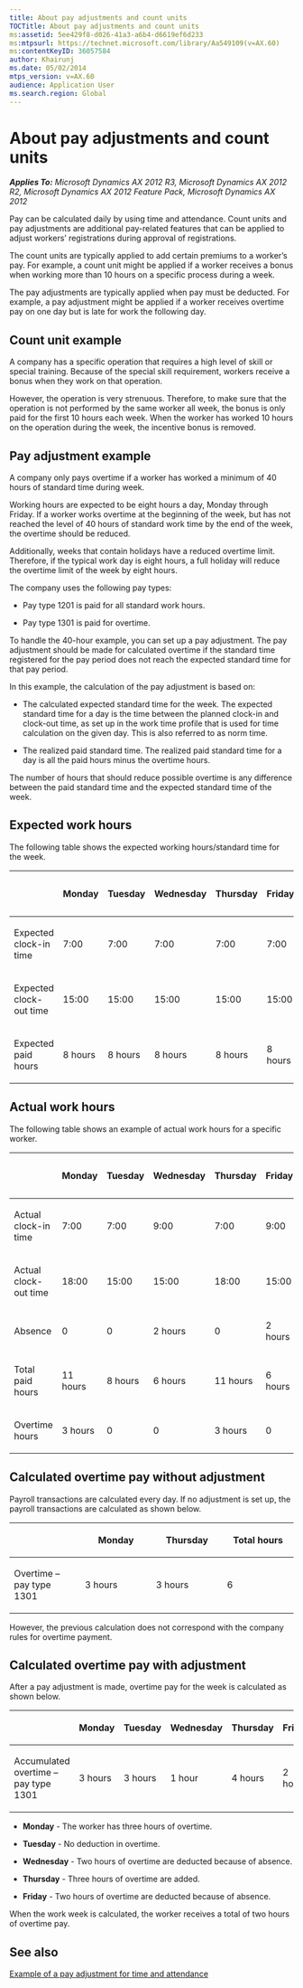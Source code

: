 ```yaml
---
title: About pay adjustments and count units
TOCTitle: About pay adjustments and count units
ms:assetid: 5ee429f8-d026-41a3-a6b4-d6619ef6d233
ms:mtpsurl: https://technet.microsoft.com/library/Aa549109(v=AX.60)
ms:contentKeyID: 36057584
author: Khairunj
ms.date: 05/02/2014
mtps_version: v=AX.60
audience: Application User
ms.search.region: Global
---
```


# About pay adjustments and count units 


_**Applies To:** Microsoft Dynamics AX 2012 R3, Microsoft Dynamics AX 2012 R2, Microsoft Dynamics AX 2012 Feature Pack, Microsoft Dynamics AX 2012_

Pay can be calculated daily by using time and attendance. Count units and pay adjustments are additional pay-related features that can be applied to adjust workers’ registrations during approval of registrations.

The count units are typically applied to add certain premiums to a worker’s pay. For example, a count unit might be applied if a worker receives a bonus when working more than 10 hours on a specific process during a week.

The pay adjustments are typically applied when pay must be deducted. For example, a pay adjustment might be applied if a worker receives overtime pay on one day but is late for work the following day.

## Count unit example

A company has a specific operation that requires a high level of skill or special training. Because of the special skill requirement, workers receive a bonus when they work on that operation.

However, the operation is very strenuous. Therefore, to make sure that the operation is not performed by the same worker all week, the bonus is only paid for the first 10 hours each week. When the worker has worked 10 hours on the operation during the week, the incentive bonus is removed.

## Pay adjustment example

A company only pays overtime if a worker has worked a minimum of 40 hours of standard time during week.

Working hours are expected to be eight hours a day, Monday through Friday. If a worker works overtime at the beginning of the week, but has not reached the level of 40 hours of standard work time by the end of the week, the overtime should be reduced.

Additionally, weeks that contain holidays have a reduced overtime limit. Therefore, if the typical work day is eight hours, a full holiday will reduce the overtime limit of the week by eight hours.

The company uses the following pay types:

  - Pay type 1201 is paid for all standard work hours.

  - Pay type 1301 is paid for overtime.

To handle the 40-hour example, you can set up a pay adjustment. The pay adjustment should be made for calculated overtime if the standard time registered for the pay period does not reach the expected standard time for that pay period.

In this example, the calculation of the pay adjustment is based on:

  - The calculated expected standard time for the week. The expected standard time for a day is the time between the planned clock-in and clock-out time, as set up in the work time profile that is used for time calculation on the given day. This is also referred to as norm time.

  - The realized paid standard time. The realized paid standard time for a day is all the paid hours minus the overtime hours.

The number of hours that should reduce possible overtime is any difference between the paid standard time and the expected standard time of the week.

## Expected work hours

The following table shows the expected working hours/standard time for the week.

<table style="width:100%;">
<colgroup>
<col style="width: 14%" />
<col style="width: 14%" />
<col style="width: 14%" />
<col style="width: 14%" />
<col style="width: 14%" />
<col style="width: 14%" />
<col style="width: 14%" />
</colgroup>
<thead>
<tr class="header">
<th><p></p></th>
<th><p>Monday</p></th>
<th><p>Tuesday</p></th>
<th><p>Wednesday</p></th>
<th><p>Thursday</p></th>
<th><p>Friday</p></th>
<th><p>Total hours</p></th>
</tr>
</thead>
<tbody>
<tr class="odd">
<td><p>Expected clock-in time</p></td>
<td><p>7:00</p></td>
<td><p>7:00</p></td>
<td><p>7:00</p></td>
<td><p>7:00</p></td>
<td><p>7:00</p></td>
<td><p>N/A</p></td>
</tr>
<tr class="even">
<td><p>Expected clock-out time</p></td>
<td><p>15:00</p></td>
<td><p>15:00</p></td>
<td><p>15:00</p></td>
<td><p>15:00</p></td>
<td><p>15:00</p></td>
<td><p>N/A</p></td>
</tr>
<tr class="odd">
<td><p>Expected paid hours</p></td>
<td><p>8 hours</p></td>
<td><p>8 hours</p></td>
<td><p>8 hours</p></td>
<td><p>8 hours</p></td>
<td><p>8 hours</p></td>
<td><p>40 hours</p></td>
</tr>
</tbody>
</table>


## Actual work hours

The following table shows an example of actual work hours for a specific worker.

<table style="width:100%;">
<colgroup>
<col style="width: 14%" />
<col style="width: 14%" />
<col style="width: 14%" />
<col style="width: 14%" />
<col style="width: 14%" />
<col style="width: 14%" />
<col style="width: 14%" />
</colgroup>
<thead>
<tr class="header">
<th><p></p></th>
<th><p>Monday</p></th>
<th><p>Tuesday</p></th>
<th><p>Wednesday</p></th>
<th><p>Thursday</p></th>
<th><p>Friday</p></th>
<th><p>Total hours</p></th>
</tr>
</thead>
<tbody>
<tr class="odd">
<td><p>Actual clock-in time</p></td>
<td><p>7:00</p></td>
<td><p>7:00</p></td>
<td><p>9:00</p></td>
<td><p>7:00</p></td>
<td><p>9:00</p></td>
<td><p>N/A</p></td>
</tr>
<tr class="even">
<td><p>Actual clock-out time</p></td>
<td><p>18:00</p></td>
<td><p>15:00</p></td>
<td><p>15:00</p></td>
<td><p>18:00</p></td>
<td><p>15:00</p></td>
<td><p>N/A</p></td>
</tr>
<tr class="odd">
<td><p>Absence</p></td>
<td><p>0</p></td>
<td><p>0</p></td>
<td><p>2 hours</p></td>
<td><p>0</p></td>
<td><p>2 hours</p></td>
<td><p>4</p></td>
</tr>
<tr class="even">
<td><p>Total paid hours</p></td>
<td><p>11 hours</p></td>
<td><p>8 hours</p></td>
<td><p>6 hours</p></td>
<td><p>11 hours</p></td>
<td><p>6 hours</p></td>
<td><p>42 hours</p></td>
</tr>
<tr class="odd">
<td><p>Overtime hours</p></td>
<td><p>3 hours</p></td>
<td><p>0</p></td>
<td><p>0</p></td>
<td><p>3 hours</p></td>
<td><p>0</p></td>
<td><p>6 hours</p></td>
</tr>
</tbody>
</table>


## Calculated overtime pay without adjustment

Payroll transactions are calculated every day. If no adjustment is set up, the payroll transactions are calculated as shown below.

<table>
<colgroup>
<col style="width: 25%" />
<col style="width: 25%" />
<col style="width: 25%" />
<col style="width: 25%" />
</colgroup>
<thead>
<tr class="header">
<th><p></p></th>
<th><p>Monday</p></th>
<th><p>Thursday</p></th>
<th><p>Total hours</p></th>
</tr>
</thead>
<tbody>
<tr class="odd">
<td><p>Overtime – pay type 1301</p></td>
<td><p>3 hours</p></td>
<td><p>3 hours</p></td>
<td><p>6</p></td>
</tr>
</tbody>
</table>


However, the previous calculation does not correspond with the company rules for overtime payment.

## Calculated overtime pay with adjustment

After a pay adjustment is made, overtime pay for the week is calculated as shown below.

<table style="width:100%;">
<colgroup>
<col style="width: 16%" />
<col style="width: 16%" />
<col style="width: 16%" />
<col style="width: 16%" />
<col style="width: 16%" />
<col style="width: 16%" />
</colgroup>
<thead>
<tr class="header">
<th><p></p></th>
<th><p>Monday</p></th>
<th><p>Tuesday</p></th>
<th><p>Wednesday</p></th>
<th><p>Thursday</p></th>
<th><p>Friday</p></th>
</tr>
</thead>
<tbody>
<tr class="odd">
<td><p>Accumulated overtime – pay type 1301</p></td>
<td><p>3 hours</p></td>
<td><p>3 hours</p></td>
<td><p>1 hour</p></td>
<td><p>4 hours</p></td>
<td><p>2 hours</p></td>
</tr>
</tbody>
</table>


  - **Monday** - The worker has three hours of overtime.

  - **Tuesday** - No deduction in overtime.

  - **Wednesday** - Two hours of overtime are deducted because of absence.

  - **Thursday** - Three hours of overtime are added.

  - **Friday** - Two hours of overtime are deducted because of absence.

When the work week is calculated, the worker receives a total of two hours of overtime pay.

## See also

[Example of a pay adjustment for time and attendance](example-of-a-pay-adjustment-for-time-and-attendance.md)

  



